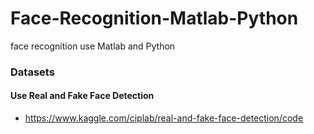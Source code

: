 # Face-Recognition-Matlab-Python
face recognition use Matlab and Python 

### Datasets
#### Use Real and Fake Face Detection
- https://www.kaggle.com/ciplab/real-and-fake-face-detection/code
